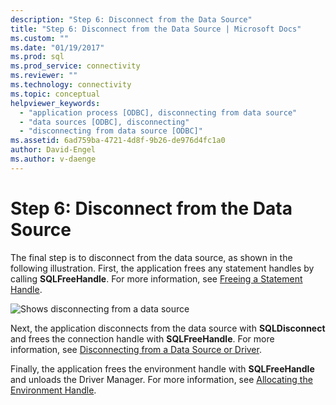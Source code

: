 ```yaml
---
description: "Step 6: Disconnect from the Data Source"
title: "Step 6: Disconnect from the Data Source | Microsoft Docs"
ms.custom: ""
ms.date: "01/19/2017"
ms.prod: sql
ms.prod_service: connectivity
ms.reviewer: ""
ms.technology: connectivity
ms.topic: conceptual
helpviewer_keywords: 
  - "application process [ODBC], disconnecting from data source"
  - "data sources [ODBC], disconnecting"
  - "disconnecting from data source [ODBC]"
ms.assetid: 6ad759ba-4721-4d8f-9b26-de976d4fc1a0
author: David-Engel
ms.author: v-daenge
---
```

# Step 6: Disconnect from the Data Source
The final step is to disconnect from the data source, as shown in the following illustration. First, the application frees any statement handles by calling **SQLFreeHandle**. For more information, see [Freeing a Statement Handle](../../../odbc/reference/develop-app/freeing-a-statement-handle-odbc.md).  
  
 ![Shows disconnecting from a data source](../../../odbc/reference/develop-app/media/pr17.gif "pr17")  
  
 Next, the application disconnects from the data source with **SQLDisconnect** and frees the connection handle with **SQLFreeHandle**. For more information, see [Disconnecting from a Data Source or Driver](../../../odbc/reference/develop-app/disconnecting-from-a-data-source-or-driver.md).  
  
 Finally, the application frees the environment handle with **SQLFreeHandle** and unloads the Driver Manager. For more information, see [Allocating the Environment Handle](../../../odbc/reference/develop-app/allocating-the-environment-handle.md).
